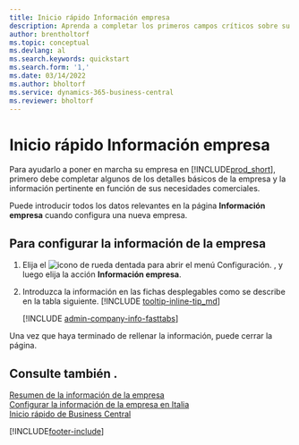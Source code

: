 ```yaml
---
title: Inicio rápido Información empresa
description: Aprenda a completar los primeros campos críticos sobre su empresa en Business Central leyendo este artículo de Inicio rápido.
author: brentholtorf
ms.topic: conceptual
ms.devlang: al
ms.search.keywords: quickstart
ms.search.form: '1,'
ms.date: 03/14/2022
ms.author: bholtorf
ms.service: dynamics-365-business-central
ms.reviewer: bholtorf
---
```


# Inicio rápido Información empresa

Para ayudarlo a poner en marcha su empresa en [!INCLUDE[prod_short](includes/prod_short.md)], primero debe completar algunos de los detalles básicos de la empresa y la información pertinente en función de sus necesidades comerciales.  

Puede introducir todos los datos relevantes en la página **Información empresa** cuando configura una nueva empresa.

## Para configurar la información de la empresa  

1. Elija el ![icono de rueda dentada para abrir el menú Configuración.](media/ui-experience/settings_icon_small.png) , y luego elija la acción **Información empresa**.
2. Introduzca la información en las fichas desplegables como se describe en la tabla siguiente. [!INCLUDE [tooltip-inline-tip_md](includes/tooltip-inline-tip_md.md)]

    [!INCLUDE [admin-company-info-fasttabs](includes/admin-company-info-fasttabs.md)]

Una vez que haya terminado de rellenar la información, puede cerrar la página.  

## Consulte también .  

[Resumen de la información de la empresa](admin-company-information.md)  
[Configurar la información de la empresa en Italia](LocalFunctionality/Italy/how-to-set-up-company-information.md)  
[Inicio rápido de Business Central](quick-start-business-central.md)  


[!INCLUDE[footer-include](includes/footer-banner.md)]
